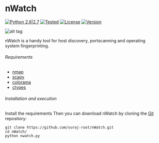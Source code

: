 # nWatch  

[![Python 2.6|2.7](https://img.shields.io/badge/Python-2.7.*-blue.svg)](https://www.python.org/downloads/)
[![Tested](https://img.shields.io/badge/Tested-Linux-brightgreen.svg)]()
[![License](https://img.shields.io/badge/License-GNU--GPLv3-yellow.svg)](https://www.gnu.org/licenses/gpl-3.0.en.html)
[![Version](https://img.shields.io/badge/Version-1.2-orange.svg)](https://github.com/suraj-root/nWatch/blob/master/nwatch.py)


![alt tag](http://s33.postimg.org/4za23nuhb/nwatch2.png)


nWatch is a handy tool for host discovery, portscanning and operating system fingerprinting.


###### Requirements
* [nmap](https://pypi.python.org/pypi/python-nmap)
* [scapy](http://www.secdev.org/projects/scapy/)
* [colorama](https://pypi.python.org/pypi/colorama)
* [ctypes](https://pypi.python.org/pypi/ctypes/1.0.2)


###### Installation and execution
Install the requirements
Then you can download nWatch by cloning the [Git](https://github.com/suraj-root/nWatch) repository:

    git clone https://github.com/suraj-root/nWatch.git
    cd nWatch/
    python nwatch.py 
    
